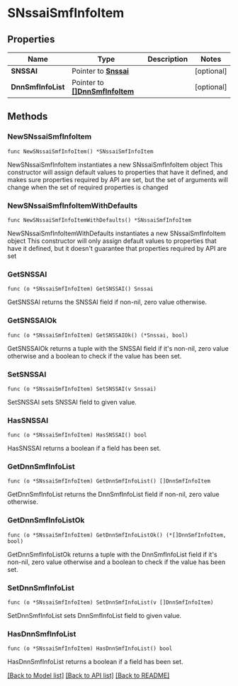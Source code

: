 # SNssaiSmfInfoItem

## Properties

Name | Type | Description | Notes
------------ | ------------- | ------------- | -------------
**SNSSAI** | Pointer to [**Snssai**](Snssai.md) |  | [optional] 
**DnnSmfInfoList** | Pointer to [**[]DnnSmfInfoItem**](DnnSmfInfoItem.md) |  | [optional] 

## Methods

### NewSNssaiSmfInfoItem

`func NewSNssaiSmfInfoItem() *SNssaiSmfInfoItem`

NewSNssaiSmfInfoItem instantiates a new SNssaiSmfInfoItem object
This constructor will assign default values to properties that have it defined,
and makes sure properties required by API are set, but the set of arguments
will change when the set of required properties is changed

### NewSNssaiSmfInfoItemWithDefaults

`func NewSNssaiSmfInfoItemWithDefaults() *SNssaiSmfInfoItem`

NewSNssaiSmfInfoItemWithDefaults instantiates a new SNssaiSmfInfoItem object
This constructor will only assign default values to properties that have it defined,
but it doesn't guarantee that properties required by API are set

### GetSNSSAI

`func (o *SNssaiSmfInfoItem) GetSNSSAI() Snssai`

GetSNSSAI returns the SNSSAI field if non-nil, zero value otherwise.

### GetSNSSAIOk

`func (o *SNssaiSmfInfoItem) GetSNSSAIOk() (*Snssai, bool)`

GetSNSSAIOk returns a tuple with the SNSSAI field if it's non-nil, zero value otherwise
and a boolean to check if the value has been set.

### SetSNSSAI

`func (o *SNssaiSmfInfoItem) SetSNSSAI(v Snssai)`

SetSNSSAI sets SNSSAI field to given value.

### HasSNSSAI

`func (o *SNssaiSmfInfoItem) HasSNSSAI() bool`

HasSNSSAI returns a boolean if a field has been set.

### GetDnnSmfInfoList

`func (o *SNssaiSmfInfoItem) GetDnnSmfInfoList() []DnnSmfInfoItem`

GetDnnSmfInfoList returns the DnnSmfInfoList field if non-nil, zero value otherwise.

### GetDnnSmfInfoListOk

`func (o *SNssaiSmfInfoItem) GetDnnSmfInfoListOk() (*[]DnnSmfInfoItem, bool)`

GetDnnSmfInfoListOk returns a tuple with the DnnSmfInfoList field if it's non-nil, zero value otherwise
and a boolean to check if the value has been set.

### SetDnnSmfInfoList

`func (o *SNssaiSmfInfoItem) SetDnnSmfInfoList(v []DnnSmfInfoItem)`

SetDnnSmfInfoList sets DnnSmfInfoList field to given value.

### HasDnnSmfInfoList

`func (o *SNssaiSmfInfoItem) HasDnnSmfInfoList() bool`

HasDnnSmfInfoList returns a boolean if a field has been set.


[[Back to Model list]](../README.md#documentation-for-models) [[Back to API list]](../README.md#documentation-for-api-endpoints) [[Back to README]](../README.md)


